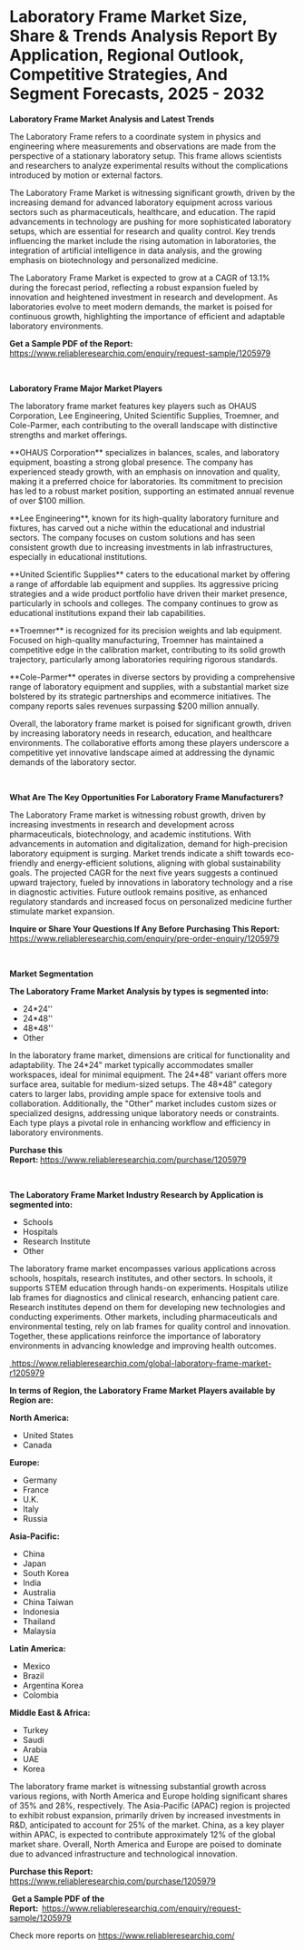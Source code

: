 <p><h1>Laboratory Frame Market Size, Share & Trends Analysis Report By Application, Regional Outlook, Competitive Strategies, And Segment Forecasts, 2025 - 2032</h1></p><p><strong>Laboratory Frame Market Analysis and Latest Trends</strong></p>
<p><p>The Laboratory Frame refers to a coordinate system in physics and engineering where measurements and observations are made from the perspective of a stationary laboratory setup. This frame allows scientists and researchers to analyze experimental results without the complications introduced by motion or external factors.</p><p>The Laboratory Frame Market is witnessing significant growth, driven by the increasing demand for advanced laboratory equipment across various sectors such as pharmaceuticals, healthcare, and education. The rapid advancements in technology are pushing for more sophisticated laboratory setups, which are essential for research and quality control. Key trends influencing the market include the rising automation in laboratories, the integration of artificial intelligence in data analysis, and the growing emphasis on biotechnology and personalized medicine. </p><p>The Laboratory Frame Market is expected to grow at a CAGR of 13.1% during the forecast period, reflecting a robust expansion fueled by innovation and heightened investment in research and development. As laboratories evolve to meet modern demands, the market is poised for continuous growth, highlighting the importance of efficient and adaptable laboratory environments.</p></p>
<p><strong>Get a Sample PDF of the Report:&nbsp;</strong> <a href="https://www.reliableresearchiq.com/enquiry/request-sample/1205979?utm_campaign=3500&utm_medium=2&utm_source=Github&utm_content=ia&utm_term=10042025&utm_id=laboratory-frame">https://www.reliableresearchiq.com/enquiry/request-sample/1205979</a></p>
<p>&nbsp;</p>
<p><strong>Laboratory Frame Major Market Players</strong></p>
<p><p>The laboratory frame market features key players such as OHAUS Corporation, Lee Engineering, United Scientific Supplies, Troemner, and Cole-Parmer, each contributing to the overall landscape with distinctive strengths and market offerings.</p><p>**OHAUS Corporation** specializes in balances, scales, and laboratory equipment, boasting a strong global presence. The company has experienced steady growth, with an emphasis on innovation and quality, making it a preferred choice for laboratories. Its commitment to precision has led to a robust market position, supporting an estimated annual revenue of over $100 million.</p><p>**Lee Engineering**, known for its high-quality laboratory furniture and fixtures, has carved out a niche within the educational and industrial sectors. The company focuses on custom solutions and has seen consistent growth due to increasing investments in lab infrastructures, especially in educational institutions.</p><p>**United Scientific Supplies** caters to the educational market by offering a range of affordable lab equipment and supplies. Its aggressive pricing strategies and a wide product portfolio have driven their market presence, particularly in schools and colleges. The company continues to grow as educational institutions expand their lab capabilities.</p><p>**Troemner** is recognized for its precision weights and lab equipment. Focused on high-quality manufacturing, Troemner has maintained a competitive edge in the calibration market, contributing to its solid growth trajectory, particularly among laboratories requiring rigorous standards.</p><p>**Cole-Parmer** operates in diverse sectors by providing a comprehensive range of laboratory equipment and supplies, with a substantial market size bolstered by its strategic partnerships and ecommerce initiatives. The company reports sales revenues surpassing $200 million annually.</p><p>Overall, the laboratory frame market is poised for significant growth, driven by increasing laboratory needs in research, education, and healthcare environments. The collaborative efforts among these players underscore a competitive yet innovative landscape aimed at addressing the dynamic demands of the laboratory sector.</p></p>
<p>&nbsp;</p>
<p><strong>What Are The Key Opportunities For Laboratory Frame Manufacturers?</strong></p>
<p><p>The Laboratory Frame market is witnessing robust growth, driven by increasing investments in research and development across pharmaceuticals, biotechnology, and academic institutions. With advancements in automation and digitalization, demand for high-precision laboratory equipment is surging. Market trends indicate a shift towards eco-friendly and energy-efficient solutions, aligning with global sustainability goals. The projected CAGR for the next five years suggests a continued upward trajectory, fueled by innovations in laboratory technology and a rise in diagnostic activities. Future outlook remains positive, as enhanced regulatory standards and increased focus on personalized medicine further stimulate market expansion.</p></p>
<p><strong>Inquire or Share Your Questions If Any Before Purchasing This Report:</strong> <a href="https://www.reliableresearchiq.com/enquiry/pre-order-enquiry/1205979?utm_campaign=3500&utm_medium=2&utm_source=Github&utm_content=ia&utm_term=10042025&utm_id=laboratory-frame">https://www.reliableresearchiq.com/enquiry/pre-order-enquiry/1205979</a></p>
<p>&nbsp;</p>
<p><strong>Market Segmentation</strong></p>
<p><strong>The Laboratory Frame Market Analysis by types is segmented into:</strong></p>
<p><ul><li>24*24''</li><li>24*48''</li><li>48*48''</li><li>Other</li></ul></p>
<p><p>In the laboratory frame market, dimensions are critical for functionality and adaptability. The 24*24" market typically accommodates smaller workspaces, ideal for minimal equipment. The 24*48" variant offers more surface area, suitable for medium-sized setups. The 48*48" category caters to larger labs, providing ample space for extensive tools and collaboration. Additionally, the "Other" market includes custom sizes or specialized designs, addressing unique laboratory needs or constraints. Each type plays a pivotal role in enhancing workflow and efficiency in laboratory environments.</p></p>
<p><strong>Purchase this Report:&nbsp;</strong><a href="https://www.reliableresearchiq.com/purchase/1205979?utm_campaign=3500&utm_medium=2&utm_source=Github&utm_content=ia&utm_term=10042025&utm_id=laboratory-frame">https://www.reliableresearchiq.com/purchase/1205979</a></p>
<p>&nbsp;</p>
<p><strong>The Laboratory Frame Market Industry Research by Application is segmented into:</strong></p>
<p><ul><li>Schools</li><li>Hospitals</li><li>Research Institute</li><li>Other</li></ul></p>
<p><p>The laboratory frame market encompasses various applications across schools, hospitals, research institutes, and other sectors. In schools, it supports STEM education through hands-on experiments. Hospitals utilize lab frames for diagnostics and clinical research, enhancing patient care. Research institutes depend on them for developing new technologies and conducting experiments. Other markets, including pharmaceuticals and environmental testing, rely on lab frames for quality control and innovation. Together, these applications reinforce the importance of laboratory environments in advancing knowledge and improving health outcomes.</p></p>
<p><a href="https://www.reliableresearchiq.com/global-laboratory-frame-market-r1205979?utm_campaign=3500&utm_medium=2&utm_source=Github&utm_content=ia&utm_term=10042025&utm_id=laboratory-frame">&nbsp;https://www.reliableresearchiq.com/global-laboratory-frame-market-r1205979</a></p>
<p><strong>In terms of Region, the Laboratory Frame Market Players available by Region are:</strong></p>
<p>
    <p> <strong> North America: </strong>
        <ul>
            <li>United States</li>
            <li>Canada</li>
        </ul>
        </p> 
    <p> <strong> Europe: </strong>
        <ul>
            <li>Germany</li>
            <li>France</li>
            <li>U.K.</li>
            <li>Italy</li>
            <li>Russia</li>
        </ul>
        </p> 
    <p> <strong> Asia-Pacific: </strong>
        <ul>
            <li>China</li>
            <li>Japan</li>
            <li>South Korea</li>
            <li>India</li>
            <li>Australia</li>
            <li>China Taiwan</li>
            <li>Indonesia</li>
            <li>Thailand</li>
            <li>Malaysia</li>
        </ul>
        </p> 
    <p> <strong> Latin America: </strong>
        <ul>
            <li>Mexico</li>
            <li>Brazil</li>
            <li>Argentina Korea</li>
            <li>Colombia</li>
        </ul>
        </p> 
    <p> <strong> Middle East & Africa: </strong>
        <ul>
            <li>Turkey</li>
            <li>Saudi</li>
            <li>Arabia</li>
            <li>UAE</li>
            <li>Korea</li>
        </ul>
    </p>
    </p>
<p><p>The laboratory frame market is witnessing substantial growth across various regions, with North America and Europe holding significant shares of 35% and 28%, respectively. The Asia-Pacific (APAC) region is projected to exhibit robust expansion, primarily driven by increased investments in R&D, anticipated to account for 25% of the market. China, as a key player within APAC, is expected to contribute approximately 12% of the global market share. Overall, North America and Europe are poised to dominate due to advanced infrastructure and technological innovation.</p></p>
<p><strong>Purchase this Report: </strong><a href="https://www.reliableresearchiq.com/purchase/1205979?utm_campaign=3500&utm_medium=2&utm_source=Github&utm_content=ia&utm_term=10042025&utm_id=laboratory-frame">https://www.reliableresearchiq.com/purchase/1205979</a></p>
<p>&nbsp;<strong>Get a Sample PDF of the Report:&nbsp;&nbsp;</strong><a href="https://www.reliableresearchiq.com/enquiry/request-sample/1205979?utm_campaign=3500&utm_medium=2&utm_source=Github&utm_content=ia&utm_term=10042025&utm_id=laboratory-frame">https://www.reliableresearchiq.com/enquiry/request-sample/1205979</a></p>
<p><strong></strong></p>
<p>Check more reports on <a href="https://www.reliableresearchiq.com/?utm_campaign=3500&utm_medium=2&utm_source=Github&utm_content=ia&utm_term=10042025&utm_id=laboratory-frame">https://www.reliableresearchiq.com/</a></p>